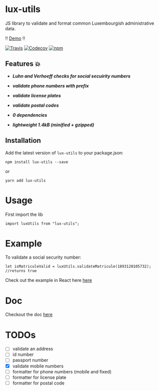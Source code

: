 # lux-utils



JS library to validate and format common Luxembourgish administrative data.

:bangbang: [Demo](https://codesandbox.io/s/92w1x0q3vw) :bangbang:


[![Travis](https://img.shields.io/travis/com/littletower/lux-utils.svg?style=flat-square)]()
[![Codecov](https://img.shields.io/codecov/c/github/littletower/lux-utils.svg?style=flat-square)]()
[![npm](https://img.shields.io/npm/v/lux-utils.svg?style=flat-square)]()

## Features :boom:

- ***Luhn and Verhoeff checks for social secuirity numbers***

- ***validate phone numbers with prefix***

- ***validate license plates***

- ***validate postal codes***

- ***0 dependencies***

- ***lightweight 1.4kB (minified + gzipped)***



## Installation

Add the latest version of `lux-utils` to your package.json:
```
npm install lux-utils --save
```
or
```
yarn add lux-utils
```

# Usage

First import the lib
```
import luxUtils from "lux-utils";
```

# Example
To validate a social security number:
```
let isMatriculeValid = luxUtils.validateMatricule(1893120105732); //returns true
```

Check out the example in React here [here](https://codesandbox.io/s/92w1x0q3vw)

# Doc

Checkout the doc [here](https://littletower.github.io/lux-utils/latest/)

# TODOs
- [ ] validate an address
- [ ] id number
- [ ] passport number
- [x] validate mobile numbers
- [ ] formatter for phone numbers (mobile and fixed)
- [ ] formatter for license plate
- [ ] formatter for postal code
